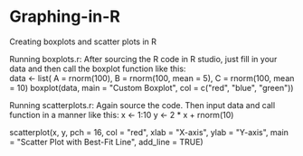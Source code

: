 # Graphing-in-R
Creating boxplots and scatter plots in R  

Running boxplots.r: 
After sourcing the R code in R studio, just fill in your data and then call the boxplot function like this:  
 data <- list(
   A = rnorm(100),
   B = rnorm(100, mean = 5),
   C = rnorm(100, mean = 10)
boxplot(data, main = "Custom Boxplot", col = c("red", "blue", "green"))



Running scatterplots.r:
Again source the code.
Then input data and call function in a manner like this: 
x <- 1:10
y <- 2 * x + rnorm(10)

scatterplot(x, y, pch = 16, col = "red", xlab = "X-axis", ylab = "Y-axis", main = "Scatter Plot with Best-Fit Line", add_line = TRUE)
